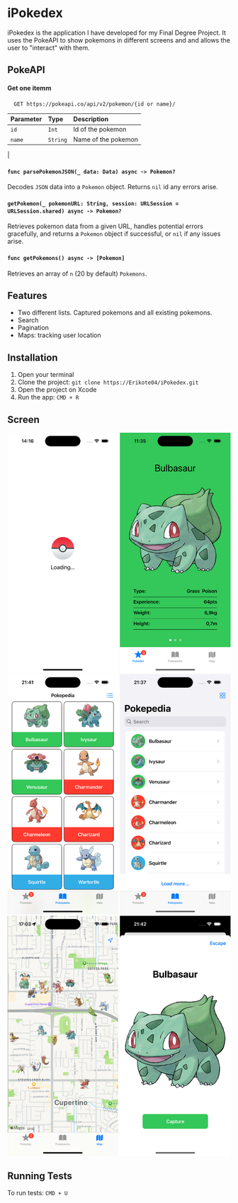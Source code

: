 # iPokedex

iPokedex is the application I have developed for my Final Degree Project. It uses the PokeAPI to show pokemons in different screens and and allows the user to "interact" with them.

## PokeAPI

#### Get one itemm

```
  GET https://pokeapi.co/api/v2/pokemon/{id or name}/
```

| Parameter | Type     | Description                       |
| :-------- | :------- | :-------------------------------- |
| `id`      | `Int`    | Id of the pokemon                 |
| `name`    | `String` | Name of the pokemon               |
|

#### `func parsePokemonJSON(_ data: Data) async -> Pokemon?`

Decodes `JSON` data into a `Pokemon` object. Returns `nil` id any errors arise.

#### `getPokemon(_ pokemonURL: String, session: URLSession = URLSession.shared) async -> Pokemon?`

Retrieves pokemon data from a given URL, handles potential errors gracefully, and returns a `Pokemon` object if successful, or `nil` if any issues arise.

#### `func getPokemons() async -> [Pokemon]`

Retrieves an array of `n` (20 by default) `Pokemons`.
## Features

- Two different lists. Captured pokemons and all existing pokemons.
- Search
- Pagination
- Maps: tracking user location


## Installation

1. Open your terminal
2. Clone the project: `git clone https://Erikote04/iPokedex.git`
3. Open the project on Xcode
4. Run the app: `CMD + R`

## Screen

<p float="left">
  <img src="Screenshots/LoadingView.png" alt="Pokedex View" width="250">

  <img src="Screenshots/PokedexView.png" alt="Pokedex View" width="250">

  <img src="Screenshots/PokepediaGridView.png" alt="Pokepedia Grid Layout View" width="250">

  <img src="Screenshots/PokepediaListView.png" alt="Pokepedia List View" width="250">

  <img src="Screenshots/PokemonMapView.png" alt="Map View" width="250">

  <img src="Screenshots/PokemonModalView.png" alt="Capture Pokemon View" width="250">
</p>

## Running Tests

To run tests: `CMD + U`
